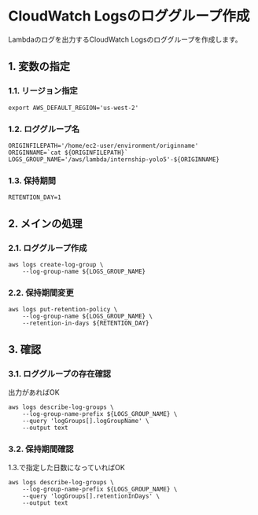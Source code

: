 <!-- omit in toc -->
# CloudWatch Logsのロググループ作成

Lambdaのログを出力するCloudWatch Logsのロググループを作成します。

## 1. 変数の指定

### 1.1. リージョン指定

    export AWS_DEFAULT_REGION='us-west-2'

### 1.2. ロググループ名

    ORIGINFILEPATH='/home/ec2-user/environment/originname'
    ORIGINNAME=`cat ${ORIGINFILEPATH}`
    LOGS_GROUP_NAME='/aws/lambda/internship-yolo5'-${ORIGINNAME}

### 1.3. 保持期間

    RETENTION_DAY=1

## 2. メインの処理

### 2.1. ロググループ作成

    aws logs create-log-group \
        --log-group-name ${LOGS_GROUP_NAME}

### 2.2. 保持期間変更

    aws logs put-retention-policy \
        --log-group-name ${LOGS_GROUP_NAME} \
        --retention-in-days ${RETENTION_DAY}

## 3. 確認

### 3.1. ロググループの存在確認

出力があればOK

    aws logs describe-log-groups \
        --log-group-name-prefix ${LOGS_GROUP_NAME} \
        --query 'logGroups[].logGroupName' \
        --output text

### 3.2. 保持期間確認

1.3.で指定した日数になっていればOK

    aws logs describe-log-groups \
        --log-group-name-prefix ${LOGS_GROUP_NAME} \
        --query 'logGroups[].retentionInDays' \
        --output text
